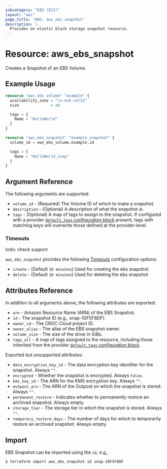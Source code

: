 ```yaml
---
subcategory: "EBS (EC2)"
layout: "aws"
page_title: "AWS: aws_ebs_snapshot"
description: |-
  Provides an elastic block storage snapshot resource.
---
```


# Resource: aws_ebs_snapshot

Creates a Snapshot of an EBS Volume.

## Example Usage

```terraform
resource "aws_ebs_volume" "example" {
  availability_zone = "ru-msk-vol52"
  size              = 40

  tags = {
    Name = "HelloWorld"
  }
}

resource "aws_ebs_snapshot" "example_snapshot" {
  volume_id = aws_ebs_volume.example.id

  tags = {
    Name = "HelloWorld_snap"
  }
}
```

## Argument Reference

The following arguments are supported:

* `volume_id` - (Required) The Volume ID of which to make a snapshot.
* `description` - (Optional) A description of what the snapshot is.
* `tags` - (Optional) A map of tags to assign to the snapshot. If configured with a provider [`default_tags` configuration block][default-tags] present, tags with matching keys will overwrite those defined at the provider-level.

### Timeouts

todo: check support

`aws_ebs_snapshot` provides the following
[Timeouts](https://www.terraform.io/docs/configuration/blocks/resources/syntax.html#operation-timeouts) configuration options:

- `create` - (Default `10 minutes`) Used for creating the ebs snapshot
- `delete` - (Default `10 minutes`) Used for deleting the ebs snapshot

## Attributes Reference

In addition to all arguments above, the following attributes are exported:

* `arn` - Amazon Resource Name (ARN) of the EBS Snapshot.
* `id` - The snapshot ID (e.g., snap-10F5F8DF).
* `owner_id` - The CROC Cloud project ID.
* `owner_alias` - The alias of the EBS snapshot owner.
* `volume_size` - The size of the drive in GiBs.
* `tags_all` - A map of tags assigned to the resource, including those inherited from the provider [`default_tags` configuration block][default-tags].

Exported but unsupported attributes:

* `data_encryption_key_id` - The data encryption key identifier for the snapshot. Always `""`.
* `encrypted` - Whether the snapshot is encrypted. Always `false`.
* `kms_key_id` - The ARN for the KMS encryption key. Always `""`.
* `outpost_arn` - The ARN of the Outpost on which the snapshot is stored. Always `""`.
* `permanent_restore` - Indicates whether to permanently restore an archived snapshot. Always empty.
* `storage_tier` - The storage tier in which the snapshot is stored. Always `""`.
* `temporary_restore_days` - The number of days for which to temporarily restore an archived snapshot. Always empty.

## Import

EBS Snapshot can be imported using the `id`, e.g.,

```
$ terraform import aws_ebs_snapshot.id snap-10F5F8DF
```

[default-tags]: ../index.html#default_tags-configuration-block
